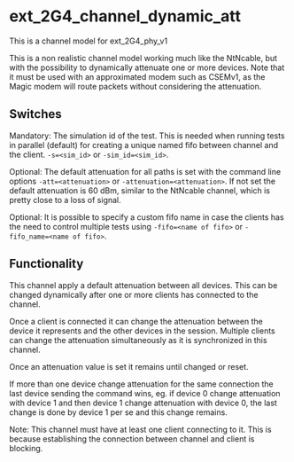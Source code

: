 # ext_2G4_channel_dynamic_att

This is a channel model for ext_2G4_phy_v1

This is a non realistic channel model working much like the NtNcable, but with
the possibility to dynamically attenuate one or more devices.
Note that it must be used with an approximated modem such as CSEMv1, as the
Magic modem will route packets without considering the attenuation.

## Switches
Mandatory:
The simulation id of the test. This is needed when running tests in parallel
(default) for creating a unique named fifo between channel and the client.
`-s=<sim_id>` or `-sim_id=<sim_id>`.

Optional:
The default attenuation for all paths is set with the command line options
`-att=<attenuation>` or `-attenuation=<attenuation>`.
If not set the default attenuation is 60 dBm, similar to the NtNcable channel,
which is pretty close to a loss of signal.

Optional:
It is possible to specify a custom fifo name in case the clients has the
need to control multiple tests using
`-fifo=<name of fifo>` or `-fifo_name=<name of fifo>`.

## Functionality
This channel apply a default attenuation between all devices. This can be
changed dynamically after one or more clients has connected to the channel.

Once a client is connected it can change the attenuation between the device it
represents and the other devices in the session. Multiple clients can change
the attenuation simultaneously as it is synchronized in this channel.

Once an attenuation value is set it remains until changed or reset.

If more than one device change attenuation for the same connection the last
device sending the command wins, eg. if device 0 change attenuation with
device 1 and then device 1 change attenuation with device 0, the last change
is done by device 1 per se and this change remains.

Note: This channel must have at least one client connecting to it. This is
because establishing the connection between channel and client is blocking.
